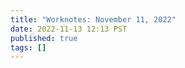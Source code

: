 ```yaml
---
title: "Worknotes: November 11, 2022"
date: 2022-11-13 12:13 PST
published: true
tags: []
---
```




<blockquote markdown="1">



</blockquote>

